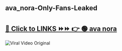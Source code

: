 
 ## ava_nora-Only-Fans-Leaked

# <h2><a href="https://clipsfans.com/ava_nora&ref=git">🔗 Click to LINKS ⏩⏩ 👉 🟢 ava nora </a></h2>

<a href="https://clipsfans.com/ava_nora&ref=git" rel="nofollow" data-target="animated-image.originalLink"><img src="https://i.ibb.co.com/xMMVF88/686577567.gif" alt="Viral Video Original" style="max-width: 100%; display: inline-block;" data-target="animated-image.originalImage"></a>
